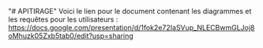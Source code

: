 "# APITIRAGE" 
Voici le lien pour le document contenant les diagrammes et les requêtes pour les utilisateurs :
https://docs.google.com/presentation/d/1fok2e72IaSVup_NLECBwmGLJoj8oMhuzk05Zxb5tab0/edit?usp=sharing

